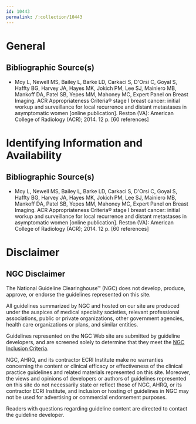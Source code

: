 ```yaml
---
id: 10443
permalink: /:collection/10443
---
```


# General

## Bibliographic Source(s)

- Moy L, Newell MS, Bailey L, Barke LD, Carkaci S, D'Orsi C, Goyal S, Haffty BG, Harvey JA, Hayes MK, Jokich PM, Lee SJ, Mainiero MB, Mankoff DA, Patel SB, Yepes MM, Mahoney MC, Expert Panel on Breast Imaging. ACR Appropriateness Criteria® stage I breast cancer: initial workup and surveillance for local recurrence and distant metastases in asymptomatic women [online publication]. Reston (VA): American College of Radiology (ACR); 2014. 12 p. [60 references]

# Identifying Information and Availability

## Bibliographic Source(s)

- Moy L, Newell MS, Bailey L, Barke LD, Carkaci S, D'Orsi C, Goyal S, Haffty BG, Harvey JA, Hayes MK, Jokich PM, Lee SJ, Mainiero MB, Mankoff DA, Patel SB, Yepes MM, Mahoney MC, Expert Panel on Breast Imaging. ACR Appropriateness Criteria® stage I breast cancer: initial workup and surveillance for local recurrence and distant metastases in asymptomatic women [online publication]. Reston (VA): American College of Radiology (ACR); 2014. 12 p. [60 references]

# Disclaimer

## NGC Disclaimer

The National Guideline Clearinghouse™ (NGC) does not develop, produce, approve, or endorse the guidelines represented on this site.

All guidelines summarized by NGC and hosted on our site are produced under the auspices of medical specialty societies, relevant professional associations, public or private organizations, other government agencies, health care organizations or plans, and similar entities.

Guidelines represented on the NGC Web site are submitted by guideline developers, and are screened solely to determine that they meet the [NGC Inclusion Criteria](/help-and-about/summaries/inclusion-criteria).

NGC, AHRQ, and its contractor ECRI Institute make no warranties concerning the content or clinical efficacy or effectiveness of the clinical practice guidelines and related materials represented on this site. Moreover, the views and opinions of developers or authors of guidelines represented on this site do not necessarily state or reflect those of NGC, AHRQ, or its contractor ECRI Institute, and inclusion or hosting of guidelines in NGC may not be used for advertising or commercial endorsement purposes.

Readers with questions regarding guideline content are directed to contact the guideline developer.

